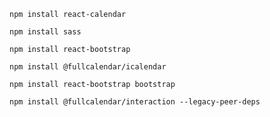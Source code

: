 ``npm install react-calendar``

``npm install sass``

``npm install react-bootstrap``

``npm install @fullcalendar/icalendar``

``npm install react-bootstrap bootstrap``

``npm install @fullcalendar/interaction --legacy-peer-deps``